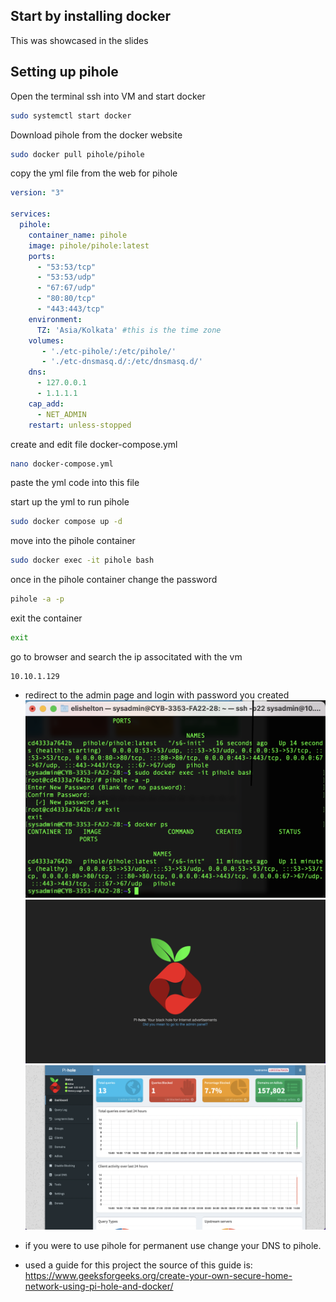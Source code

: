 ## Start by installing docker
This was showcased in the slides

## Setting up pihole
Open the terminal ssh into VM and start docker
```bash
sudo systemctl start docker
```
Download pihole from the docker website
```bash
sudo docker pull pihole/pihole
```
copy the yml file from the web for pihole
```yml
version: "3"

services:
  pihole:
    container_name: pihole
    image: pihole/pihole:latest
    ports:
      - "53:53/tcp"
      - "53:53/udp"
      - "67:67/udp"
      - "80:80/tcp"
      - "443:443/tcp"
    environment:
      TZ: 'Asia/Kolkata' #this is the time zone
    volumes:
       - './etc-pihole/:/etc/pihole/'
       - './etc-dnsmasq.d/:/etc/dnsmasq.d/'
    dns:
      - 127.0.0.1
      - 1.1.1.1
    cap_add:
      - NET_ADMIN
    restart: unless-stopped
```
create and edit file docker-compose.yml
```bash
nano docker-compose.yml
```
paste the yml code into this file

start up the yml to run pihole
```bash
sudo docker compose up -d
```
move into the pihole container
```bash
sudo docker exec -it pihole bash
```
once in the pihole container change the password
```bash
pihole -a -p
```
exit the container
```bash
exit
```
go to browser and search the ip associtated with the vm
```
10.10.1.129
```
- redirect to the admin page and login with password you created
![console to show running pihole](https://github.com/LivingRoom799/LivingRoom799.github.io/blob/main/console%20to%20show%20running%20pihole.png)
![pihole ip.png](https://github.com/LivingRoom799/LivingRoom799.github.io/blob/main/pihole%20ip.png)
![pihole admin.png](https://github.com/LivingRoom799/LivingRoom799.github.io/blob/main/pihole%20admin.png)
- if you were to use pihole for permanent use change your DNS to pihole.

- used a guide for this project the source of this guide is:
https://www.geeksforgeeks.org/create-your-own-secure-home-network-using-pi-hole-and-docker/
